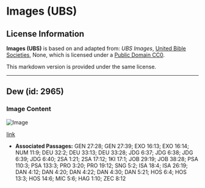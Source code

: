 # Images (UBS)

## License Information

**Images (UBS)** is based on and adapted from: _UBS Images_, [United Bible Societies](https://unitedbiblesocieties.org/), None, which is licensed under a [Public Domain CC0](https://creativecommons.org/public-domain/cc0/).

This markdown version is provided under the same license.



--------------------------------

## Dew (id: 2965)

### Image Content

![Image](https://cdn.aquifer.bible/aquifer-content/resources/Media/WEB-0181_dew.jpg)

[link](https://cdn.aquifer.bible/aquifer-content/resources/Media/WEB-0181_dew.jpg)

* **Associated Passages:** GEN 27:28; GEN 27:39; EXO 16:13; EXO 16:14; NUM 11:9; DEU 32:2; DEU 33:13; DEU 33:28; JDG 6:37; JDG 6:38; JDG 6:39; JDG 6:40; 2SA 1:21; 2SA 17:12; 1KI 17:1; JOB 29:19; JOB 38:28; PSA 110:3; PSA 133:3; PRO 3:20; PRO 19:12; SNG 5:2; ISA 18:4; ISA 26:19; DAN 4:12; DAN 4:20; DAN 4:22; DAN 4:30; DAN 5:21; HOS 6:4; HOS 13:3; HOS 14:6; MIC 5:6; HAG 1:10; ZEC 8:12


